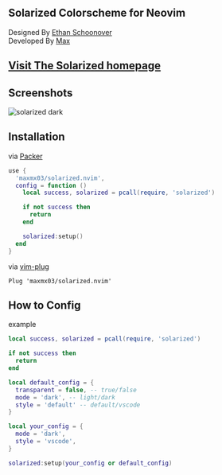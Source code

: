 ## Solarized Colorscheme for Neovim

Designed By [Ethan Schoonover](https://github.com/altercation) <br />
Developed By [Max](https://github.com/maxmx03)

## [Visit The Solarized homepage](https://ethanschoonover.com/solarized/)

## Screenshots

![solarized dark](https://github.com/altercation/solarized/raw/master/img/solarized-vim.png)

## Installation

via [Packer](https://github.com/wbthomason/packer.nvim)
```lua
use {
  'maxmx03/solarized.nvim',
  config = function ()
    local success, solarized = pcall(require, 'solarized')

    if not success then
      return
    end

    solarized:setup()
  end
}
```

via [vim-plug](https://github.com/junegunn/vim-plug)

```vim
Plug 'maxmx03/solarized.nvim'
```

## How to Config

example
```lua
local success, solarized = pcall(require, 'solarized')

if not success then
  return
end

local default_config = {
  transparent = false, -- true/false
  mode = 'dark', -- light/dark
  style = 'default' -- default/vscode
}

local your_config = {
  mode = 'dark',
  style = 'vscode',
}

solarized:setup(your_config or default_config)
```

